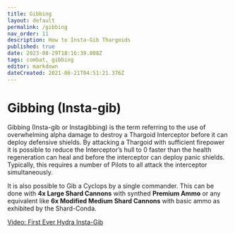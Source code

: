 ```yaml
---
title: Gibbing
layout: default
permalink: /gibbing
nav_order: 11
description: How to Insta-Gib Thargoids
published: true
date: 2023-08-29T18:16:39.808Z
tags: combat, gibbing
editor: markdown
dateCreated: 2021-06-21T04:51:21.376Z
---
```


# Gibbing (Insta-gib)

Gibbing (Insta-gib or Instagibbing) is the term referring to the use of overwhelming alpha damage to destroy a Thargoid Interceptor before it can deploy defensive shields. By attacking a Thargoid with sufficient firepower it is possible to reduce the Interceptor’s hull to 0 faster than the health regeneration can heal and before the interceptor can deploy panic shields. Typically, this requires a number of Pilots to all attack the interceptor simultaneously.

It is also possible to Gib a Cyclops by a single commander. This can be done with **4x Large Shard Cannons** with synthed **Premium Ammo** or any equivalent like **6x Modified Medium Shard Cannons** with basic ammo as exhibited by the Shard-Conda.

[Video: First Ever Hydra Insta-Gib](https://youtu.be/Kvr-TyFCNyE)